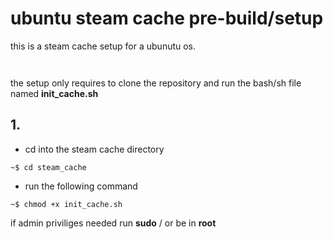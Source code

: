 # ubuntu steam cache pre-build/setup

this is a steam cache setup for a ubunutu os.

```
  
```
the setup only requires to clone the repository and run the bash/sh file named **init_cache.sh**

## 1.
  - cd into the steam cache directory
  ```
  ~$ cd steam_cache
  ```
  - run the following command 
  ```
  ~$ chmod +x init_cache.sh
  ```
  if admin priviliges needed run **sudo** /  or be in **root**
